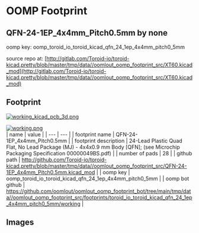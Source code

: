 # OOMP Footprint  
## QFN-24-1EP_4x4mm_Pitch0.5mm  by none  
  
oomp key: oomp_toroid_io_toroid_kicad_qfn_24_1ep_4x4mm_pitch0_5mm  
  
source repo at: [http://gitlab.com/Toroid-io/toroid-kicad.pretty/blob/master/tmp/data//oomlout_oomp_footprint_src/XT60.kicad_mod](http://gitlab.com/Toroid-io/toroid-kicad.pretty/blob/master/tmp/data//oomlout_oomp_footprint_src/XT60.kicad_mod)  
## Footprint  
  
[![working_kicad_pcb_3d.png](working_kicad_pcb_3d_600.png)](working_kicad_pcb_3d.png)  
  
[![working.png](working_600.png)](working.png)  
| name | value | 
| --- | --- | 
| footprint name | QFN-24-1EP_4x4mm_Pitch0.5mm | 
| footprint description | 24-Lead Plastic Quad Flat, No Lead Package (MJ) - 4x4x0.9 mm Body [QFN]; (see Microchip Packaging Specification 00000049BS.pdf) | 
| number of pads | 28 | 
| github path | http://github.com/Toroid-io/toroid-kicad.pretty/blob/master/tmp/data//oomlout_oomp_footprint_src/QFN-24-1EP_4x4mm_Pitch0.5mm.kicad_mod | 
| oomp key | oomp_toroid_io_toroid_kicad_qfn_24_1ep_4x4mm_pitch0_5mm | 
| oomp bot github | https://github.com/oomlout/oomlout_oomp_footprint_bot/tree/main/tmp/data//oomlout_oomp_footprint_src/footprints/toroid_io_toroid_kicad_qfn_24_1ep_4x4mm_pitch0_5mm/working | 
## Images  
